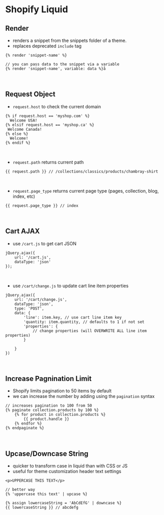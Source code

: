 # Shopify Liquid

## Render
- renders a snippet from the snippets folder of a theme.
- replaces deprecated `include` tag
```
{% render 'snippet-name' %}

// you can pass data to the snippet via a variable
{% render 'snippet-name', variable: data %}å
```
<br>

## Request Object
- `request.host` to check the current domain
```
{% if request.host == 'myshop.com' %}
  Welcome USA!
{% elsif request.host == 'myshop.ca' %}
 Welcome Canada!
{% else %}
  Welcome!
{% endif %}
```
<br>

- `request.path` returns current path
```
{{ request.path }} // /collections/classics/products/chambray-shirt
```
<br>

- `request.page_type` returns current page type (pages, collection, blog, index, etc)
```
{{ request.page_type }} // index
```
<br>

## Cart AJAX
- use `/cart.js` to get cart JSON
```
jQuery.ajax({
	url: '/cart.js',
	dataType: 'json'
});
```
<br>

- use `/cart/change.js` to update cart line item properties
```
jQuery.ajax({
	url: '/cart/change.js',
	dataType: 'json',
	type: 'POST',
	data: {
		'line': item.key, // use cart line item key
		'quantity: item.quantity, // defaults to 1 if not set
		'properties': {
			// change properties (will OVERWRITE ALL line item properties)
		}

	}
})
```
<br>

## Increase Pagnination Limit
- Shopify limits pagination to 50 items by default
- we can increase the number by adding using the `pagination` syntax
```
// increases pagination to 100 from 50
{% paginate collection.products by 100 %}
	{% for product in collection.products %}
		{{ product.handle }}
	{% endfor %}
{% endpaginate %}
```
<br>

## Upcase/Downcase String
- quicker to transform case in liquid than with CSS or JS
- useful for theme customization header text settings
```
<p>UPPERCASE THIS TEXT</p>

// better way
{% 'uppercase this text' | upcase %}

{% assign lowercaseString = 'AbCdEfG' | downcase %}
{{ lowercaseString }} // abcdefg
```
<br>